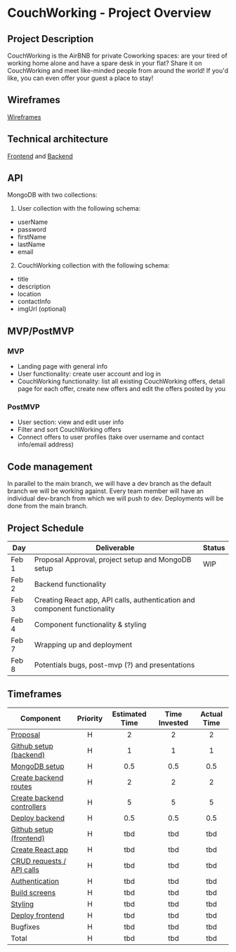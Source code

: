 # CouchWorking - Project Overview

## Project Description

CouchWorking is the AirBNB for private Coworking spaces: are your tired of working home alone and have a spare desk in your flat? Share it on CouchWorking and meet like-minded people from around the world! If you'd like, you can even offer your guest a place to stay!

## Wireframes

[Wireframes](https://whimsical.com/couch-working-screens-nj7gdn2Q4GeqsWc5pMkVm)

## Technical architecture

[Frontend](https://whimsical.com/couchworking-components-hierarchy-XFVwRNckhByMcumR12Hh8g) and [Backend](https://whimsical.com/couch-working-5z7fpHtMBA94BiigcXNXBX)

## API

MongoDB with two collections:

1. User collection with the following schema:

- userName
- password
- firstName
- lastName
- email

2. CouchWorking collection with the following schema:

- title
- description
- location
- contactInfo
- imgUrl (optional)

## MVP/PostMVP

### MVP

- Landing page with general info
- User functionality: create user account and log in
- CouchWorking functionality: list all existing CouchWorking offers, detail page for each offer, create new offers and edit the offers posted by you

### PostMVP

- User section: view and edit user info
- Filter and sort CouchWorking offers
- Connect offers to user profiles (take over username and contact info/email address)

## Code management

In parallel to the main branch, we will have a dev branch as the default branch we will be working against. Every team member will have an individual dev-branch from which we will push to dev. Deployments will be done from the main branch.

## Project Schedule

| Day   | Deliverable                                                               | Status |
| ----- | ------------------------------------------------------------------------- | ------ |
| Feb 1 | Proposal Approval, project setup and MongoDB setup                        | WIP    |
| Feb 2 | Backend functionality                                                     |        |
| Feb 3 | Creating React app, API calls, authentication and component functionality |        |
| Feb 4 | Component functionality & styling                                         |        |
| Feb 7 | Wrapping up and deployment                                                |        |
| Feb 8 | Potentials bugs, post-mvp (?) and presentations                           |        |

## Timeframes

| Component                                                                               | Priority | Estimated Time | Time Invested | Actual Time |
| --------------------------------------------------------------------------------------- | :------: | :------------: | :-----------: | :---------: |
| [Proposal](https://github.com/timhausweiler/p3-couchworking/issues/1)                   |    H     |       2        |       2       |      2      |
| [Github setup (backend)](https://github.com/timhausweiler/p3-couchworking/issues/2)     |    H     |       1        |       1       |      1      |
| [MongoDB setup](https://github.com/timhausweiler/p3-couchworking/issues/3)              |    H     |      0.5       |      0.5      |     0.5     |
| [Create backend routes](https://github.com/timhausweiler/p3-couchworking/issues/4)      |    H     |      2       |      2      |     2     |
| [Create backend controllers](https://github.com/timhausweiler/p3-couchworking/issues/5) |    H     |      5       |      5      |     5     |
| [Deploy backend](https://github.com/timhausweiler/p3-couchworking/issues/6)             |    H     |      0.5       |      0.5      |     0.5     |
| [Github setup (frontend)](https://github.com/timhausweiler/p3-couchworking/issues/17)   |    H     |      tbd       |      tbd      |     tbd     |
| [Create React app](https://github.com/timhausweiler/p3-couchworking/issues/11)          |    H     |      tbd       |      tbd      |     tbd     |
| [CRUD requests / API calls](https://github.com/timhausweiler/p3-couchworking/issues/12) |    H     |      tbd       |      tbd      |     tbd     |
| [Authentication](https://github.com/timhausweiler/p3-couchworking/issues/13)            |    H     |      tbd       |      tbd      |     tbd     |
| [Build screens](https://github.com/timhausweiler/p3-couchworking/issues/14)             |    H     |      tbd       |      tbd      |     tbd     |
| [Styling](https://github.com/timhausweiler/p3-couchworking/issues/15)                   |    H     |      tbd       |      tbd      |     tbd     |
| [Deploy frontend](https://github.com/timhausweiler/p3-couchworking/issues/16)           |    H     |      tbd       |      tbd      |     tbd     |
| Bugfixes                                                                                |    H     |      tbd       |      tbd      |     tbd     |
| Total                                                                                   |    H     |      tbd       |      tbd      |     tbd     |
